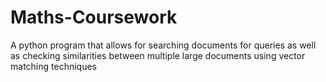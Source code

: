 # Maths-Coursework
A python program that allows for searching documents for queries as well as checking similarities between multiple large documents using vector matching techniques
